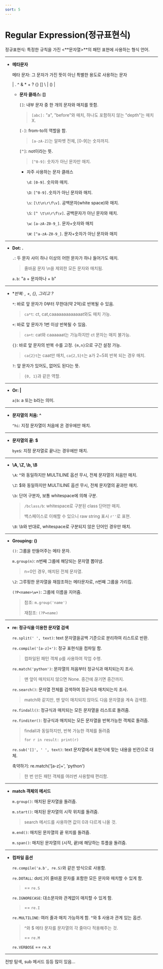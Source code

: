 ```yaml
---
sort: 5
---
```


# Regular Expression(정규표현식)

정규표현식: 특정한 규칙을 가진 <**문자열>**의 패턴 표현에 사용하는 형식 언어.

---

- **메타문자**

    메타 문자: 그 문자가 가진 뜻이 아닌 특별한 용도로 사용하는 문자

    | . ^ & * + ? {} [] \ \| () |

    - **문자 클래스: []**

        `[]`: 내부 문자 중 한 개의 문자와 매치를 뜻함.

        > `[abc]:` "a", "before"와 매치, 하나도 포함하지 않는 "depth"는 매치 X.

        `[-]`: from-to의 역할을 함.

        > `[a-zA-Z]`는 알파벳 전체, [0-9]는 숫자까지.

        `[^]`: not이라는 뜻.

        > `[^0-9]`: 숫자가 아닌 문자만 매치.

        - 자주 사용하는 문자 클래스

          `\d`: `[0-9]`. 숫자와 매치.

          `\D`: `[^0-9].`숫자가 아닌 문자와 매치.

          `\s`: `[\t\n\r\f\v]`. 공백문자(white space)와 매치.

          `\S`: `[^ \t\n\r\f\v]`. 공백문자가 아닌 문자와 매치.

          `\w`: `[a-zA-Z0-9_]`. 문자+숫자와 매치

          `\W`: `[^a-zA-Z0-9_]`. 문자+숫자가 아닌 문자와 매치
    

---

- **Dot: .**

    `.`: 두 문자 사이 하나 이상의 어떤 문자가 하나 들어가도 매치.

    > 줄바꿈 문자 \n을 제외한 모든 문자와 매치됨.

    `a.b`: "a + 문자하나 + b"

---

- **반복: *, +, {}, 그리고 ?**

    `*`: 바로 앞 문자가 0부터 무한대(약 2억)로 반복될 수 있음.

    > `ca*t`: ct, cat,caaaaaaaaaaaaat와도 매치 가능.

    `+`: 바로 앞 문자가 1번 이상 반복될 수 있음.

    > `ca+t`: cat와 caaaaaat는 가능하지만 ct 문자는 매치 불가능.

    `{}`: 바로 앞 문자의 반복 수를 고정. `{m,n}`으로 구간 설정 가능.

    > `ca{2}t`는 caat만 매치, `ca{2,5}t`는 a가 2~5회 반복 되는 경우 매치.

    `?`: 앞 문자가 있어도, 없어도 된다는 뜻.

    > `{0, 1}`과 같은 역할.

---

- **Or: \|**

    `a|b`: a 또는 b라는 의미.

---

- **문자열의 처음: ^**

    `^hi`: 지정 문자열이 처음에 온 경우에만 매치.

---

- **문자열의 끝: $**

    `bye$`: 지정 문자열로 끝나는 경우에만 매치.

---

- **\A, \Z, \b, \B**

    `\A`: ^와 동일하지만 MULTILINE 옵션 무시, 전체 문자열의 처음만 매치.

    `\Z`: $와 동일하지만 MULTILINE 옵션 무시, 전체 문자열의 끝과만 매치.

    `\b`: 단어 구분자, 보통 whitespace에 의해 구분.

    > `/bclass/b`: whitespace로 구분된 class 단어만 매치.
    >
    > 백스페이스로 이해할 수 있으니 raw string 표시 `r''`로 표현.

    `\B`: \b와 반대로, whitespace로 구분되지 않은 단어인 경우만 매치.

---

- **Grouping: ()**

    `()`: 그룹을 만들어주는 메타 문자.

    `m.group(n)`: n번째 그룹에 해당되는 문자열 뽑아냄.

    > n=0인 경우, 매치된 전체 문자열.

    `\2`: 그루핑한 문자열을 재참조하는 메타문자로, n번째 그룹을 가리킴.

    `(?P<name>\w+)`: 그룹에 이름을 지어줌.

    > 참조: `m.group('name')`
    >
    > 재참조: `(?P=name)`

---

- **re: 정규식을 이용한 문자열 검색**

    `re.split(' ', text)`: text 문자열을공백 기준으로 분리하여 리스트로 반환.

    `re.compile('[a-z]+')`: 정규 표현식을 컴파일 함.

    > 컴파일된 패턴 객체 p를 사용하여 작업 수행.

    `re.match('python')`: 문자열의 처음부터 정규식과 매치되는지 조사.

    > 맨 앞이 매치되지 않으면 None. 중간에 끊기면 중간까지.

    `re.search()`: 문자열 전체를 검색하여 정규식과 매치되는지 조사.

    > match와 같지만, 맨 앞이 매치되지 않아도 다음 문자열을 계속 검색함.

    `re.findall()`: 정규식과 매치되는 모든 문자열을 리스트로 돌려줌.

    `re.finditer()`: 정규식과 매치되는 모든 문자열을 반복가능한 객체로 돌려줌.

    > findall과 동일하지만, 반복 가능한 객체를 돌려줌
    >
    > `for r in result: print(r)`

    `re.sub('[]', ' ', text)`: text 문자열에서 표현식에 맞는 내용을 빈칸으로 대체.

    축약하기: re.match('[a-z]+', 'python')

    > 한 번 만든 패턴 객체를 여러번 사용할때 편리함.

---

- **match 객체의 메서드**

    `m.group()`: 매치된 문자열을 돌려줌.

    `m.start()`: 매치된 문자열의 시작 위치를 돌려줌.

    > search 메서드를 사용하면 값이 0과 다르게 나올 것.

    `m.end()`: 매치된 문자열의 끝 위치를 돌려줌.

    `m.span()`: 매치된 문자열의 (시작, 끝)에 해당하는 튜플을 돌려줌.

---

- **컴파일 옵션**

    `re.compile('a.b', re.S)`와 같은 방식으로 사용함.

    `re.DOTALL`: dot(.)이 줄바꿈 문자를 포함한 모든 문자와 매치할 수 있게 함.
    
    > == `re.S`
    
    `re.IGNORECASE`: 대소문자와 관계없이 매치할 수 있게 함.

    > == `re.I`
    
    `re.MULTILINE`: 여러 줄과 매치 가능하게 함. ^와 $ 사용과 관계 있는 옵션.

    > ^와 $ 메타 문자를 문자열의 각 줄마다 적용해주는 것.
    >
    > == `re.M`
    
    `re.VERBOSE` == `re.X`

---

전방 탐색, sub 메서드 등등 많이 있음...